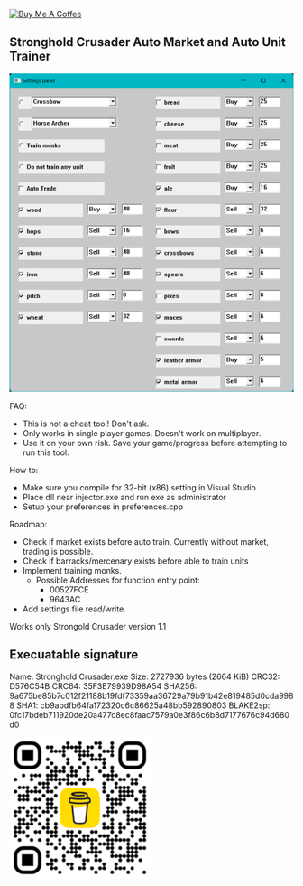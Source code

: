 <a href="https://www.buymeacoffee.com/risitas" target="_blank"><img src="https://cdn.buymeacoffee.com/buttons/default-orange.png" alt="Buy Me A Coffee" height="41" width="174"></a>

Stronghold Crusader Auto Market and Auto Unit Trainer
-----------------------------------------------------
![image.png](autoTrade.png)

FAQ:
- This is not a cheat tool! Don't ask.
- Only works in single player games. Doesn't work on multiplayer.
- Use it on your own risk. Save your game/progress before attempting to run this tool.

How to:
- Make sure you compile for 32-bit (x86) setting in Visual Studio
- Place dll near injector.exe and run exe as administrator
- Setup your preferences in preferences.cpp
  
Roadmap:
- Check if market exists before auto train. Currently without market, trading is possible.
- Check if barracks/mercenary exists before able to train units
- Implement training monks.
  - Possible Addresses for function entry point:
    - 00527FCE
    - 9643AC
- Add settings file read/write.

Works only Strongold Crusader version 1.1

Execuatable signature
---------------------
Name: Stronghold Crusader.exe
Size: 2727936 bytes (2664 KiB)
CRC32: D576C54B
CRC64: 35F3E79939D98A54
SHA256: 9a675be85b7c012f21188b19fdf73359aa36729a79b91b42e819485d0cda9988
SHA1: cb9abdfb64fa172320c6c86625a48bb592890803
BLAKE2sp: 0fc17bdeb711920de20a477c8ec8faac7579a0e3f86c6b8d7177676c94d680d0

![QR code](bmc_qr.png)
